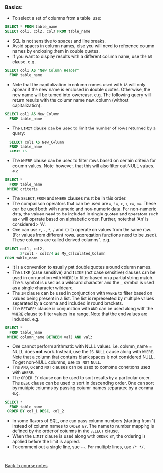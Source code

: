 ### Basics:

* To select a set of columns from a table, use:
```sql
SELECT * FROM table_name
SELECT col1, col2, col3 FROM table_name
```
* SQL is not sensitive to spaces and line breaks.
* Avoid spaces in column names, else you will need to reference column names by enclosing them in double quotes.
* If you want to display results with a different column name, use the `AS` clause. e.g.
```sql
SELECT col1 AS "New Column Header"
  FROM table_name
```
* Note that the capitalization in column names used with `AS` will only appear if the new name is enclosed in double quotes. 
Otherwise, the new name will be turned into lowercase. e.g.
The following query will return results with the column name new_column (without capitalization).
```sql
SELECT col1 AS New_Column
  FROM table_name
```
* The `LIMIT` clause can be used to limit the number of rows returned by a query:
```sql
  SELECT col1 AS New_Column
  FROM table_name
  LIMIT 15
```
* The `WHERE` clause can be used to filter rows based on certain criteria for column values. 
Note, however, that this will also filter out NULL values. e.g.
```sql
SELECT *
  FROM table_name
 WHERE criteria
 ```
* The `SELECT`, `FROM` and `WHERE` clauses must be in this order.
* The comparison operators that can be used are `=`, `!=`, `>`, `<`, `>=`, `<=`.
 These can be used both with numeric and non-numeric data.
 For non-numeric data, the values need to be included in single quotes and operators such as `<` will operate based on alphabetic order. Further, note that 'An' is considered > 'A'.
* One can use `+`, `-`, `*`, `/` and `()` to operate on values from the same row.
 (For values from different rows, aggregation functions need to be used).
These columns are called derived columns". e.g.
```sql
SELECT col1, col2,
       2*col1 - col2/4 as My_Calculated_Column
FROM table_name
```
* It is a convention to usually put double quotes around column names.
* The `LIKE` (case sensitive) and `ILIKE` (not case sensitive) clauses can be used in conjunction with `WHERE`
to filter based on a partial string match.
The `%` symbol is used as a wildcard character and the `_` symbol is used as a single character wildcard.
* The `IN` clause can be used in conjunction with `WHERE` to filter based on values being present in a list.
The list is represented by multiple values separated by a comma and included in round brackets.
* The `BETWEEN` clause in conjunction with `AND` can be used along with the `WHERE` clause to filter values in a range. 
Note that the end values are included. e.g.
```sql
SELECT *
  FROM table_name
 WHERE column_name BETWEEN val1 AND val2
```
* One cannot perform arithmatic with NULL values. i.e. column_name = NULL does **not** work.
Instead, use the `IS NULL` clause along with `WHERE`. Note that a column that contains blank spaces is not considered NULL.
To get non-NULL columns, use `IS NOT NULL`.
* The `AND`, `OR` and `NOT` clauses can be used to combine conditions used with `WHERE`.
* The `ORDER BY` clause can be used to sort results by a particular order. 
The `DESC` clause can be used to sort in descending order. 
One can sort by multiple columns by passing column names separated by a comma e.g.
```sql
SELECT * 
  FROM table_name
 ORDER BY col_1 DESC, col_2
```
* In some flavors of SQL, one can pass column numbers (starting from 1) instead of column names to `ORDER BY`.
The name to number mapping is defined by the order of columns in the `SELECT` clause.
* When the `LIMIT` clause is used along with `ORDER BY`, the ordering is applied before the limit is applied.
* To comment out a single line, sue `--`. For multiple lines, use `/* */`.

<br>

[Back to course notes](../Course_Notes.md)
